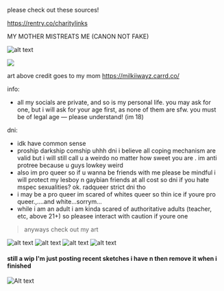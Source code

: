 please check out these sources!

https://rentry.co/charitylinks

MY MOTHER MISTREATS ME (CANON NOT FAKE)

![alt text](https://files.catbox.moe/h9epxr.png)

<img src="https://files.catbox.moe/tb2z0s.gif" align="center">

art above credit goes to my mom https://milkiiwayz.carrd.co/

info:
- all my socials are private, and so is my personal life. you may ask for one, but i will ask for your age first, as none of them are sfw. you must be of legal age — please understand! (im 18)

dni:
- idk have common sense
- proship darkship comship uhhh dni i believe all coping mechanism are valid but i will still call u a weirdo no matter how sweet you are . im anti protree because u guys lowkey weird
- also im pro queer so if u wanna be friends with me please be mindful i will protect my lesboy n gaybian friends at all cost so dni if you hate mspec sexualities? ok. radqueer strict dni tho
- i may be a pro queer im scared of whites queer so thin ice if youre pro queer.,....and white...sorrym...
- while i am an adult i am kinda scared of authoritative adults (teacher, etc, above 21+) so pleasee interact with caution if youre one

> anyways check out my art

![alt text](https://files.catbox.moe/p3im38.png)
![alt text](https://files.catbox.moe/vr9dso.png)
![alt text](https://files.catbox.moe/asbvdz.png)
![alt text](https://files.catbox.moe/n75jco.png)
#### still a wip I'm just posting recent sketches i have n then remove it when i finished
![Alt text](https://files.catbox.moe/tk03h5.jpg)
